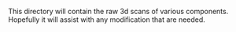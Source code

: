 This directory will contain the raw 3d scans of various components. Hopefully it will assist with any modification that are needed. 
